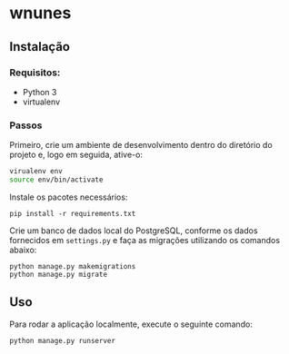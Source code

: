 # wnunes

## Instalação

### Requisitos:

- Python 3
- virtualenv

### Passos

Primeiro, crie um ambiente de desenvolvimento dentro do diretório do projeto e, logo em seguida, ative-o:

```bash
virualenv env
source env/bin/activate
```

Instale os pacotes necessários:

```
pip install -r requirements.txt
```

Crie um banco de dados local do PostgreSQL, conforme os dados fornecidos em `settings.py` e faça as migrações utilizando os comandos abaixo:

```
python manage.py makemigrations
python manage.py migrate
```

## Uso

Para rodar a aplicação localmente, execute o seguinte comando:

```bash
python manage.py runserver
```
